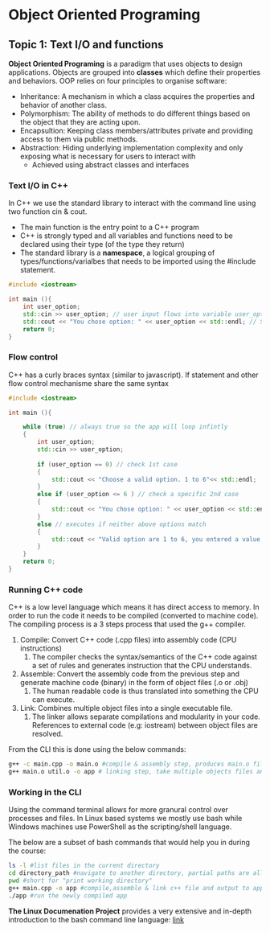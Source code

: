 # Object Oriented Programing

## Topic 1: Text I/O and functions

**Object Oriented Programing** is a paradigm that uses objects to design applications. Objects are grouped into **classes** which define their properties and behaviors. OOP relies on four principles to organise software:

- Inheritance: A mechanism in which a class acquires the properties and behavior of another class.
- Polymorphism: The ability of methods to do different things based on the object that they are acting upon.
- Encapsultion: Keeping class members/attributes private and providing access to them via public methods.
- Abstraction: Hiding underlying implementation complexity and only exposing what is necessary for users to interact with
  - Achieved using abstract classes and interfaces

### Text I/O in C++

In C++ we use the standard library to interact with the command line using two function cin & cout.

- The main function is the entry point to a C++ program
- C++ is strongly typed and all variables and functions need to be declared using their type (of the type they return)
- The standard library is a **namespace**, a logical grouping of types/functions/varialbes that needs to be imported using the #include statement.

```cpp
#include <iostream>

int main (){
    int user_option;
    std::cin >> user_option; // user input flows into variable user_option  
    std::cout << "You chose option: " << user_option << std::endl; // Send message to be displayed in standard output
    return 0;
}
```

### Flow control

C++ has a curly braces syntax (similar to javascript). If statement and other flow control mechanisme share the same syntax

```cpp
#include <iostream>

int main (){

    while (true) // always true so the app will loop infintly
    {
        int user_option;
        std::cin >> user_option;
        
        if (user_option == 0) // check 1st case
        {
            std::cout << "Choose a valid option. 1 to 6"<< std::endl;
        }
        else if (user_option <= 6 ) // check a specific 2nd case
        {
            std::cout << "You chose option: " << user_option << std::endl;
        } 
        else // executes if neither above options match
        {
            std::cout << "Valid option are 1 to 6, you entered a value that is too large" << user_option << std::endl;
        }
    }
    return 0;
}
```

### Running C++ code

C++ is a low level language which means it has direct access to memory. In order to run the code it needs to be compiled (converted to machine code). The compiling process is a 3 steps process that used the g++ compiler.

1. Compile: Convert C++ code (.cpp files) into assembly code (CPU instructions)
   1. The compiler checks the syntax/semantics of the C++ code against a set of rules and generates instruction that the CPU understands.
2. Assemble: Convert the assembly code from the previous step and generate machine code (binary) in the form of object files (.o or .obj)
   1. The human readable code is thus translated into something the CPU can execute.
3. Link: Combines multiple object files into a single executable file.
   1. The linker allows separate compilations and modularity in your code. References to external code (e.g: iostream) between object files are resolved.

From the CLI this is done using the below commands:

```bash
g++ -c main.cpp -o main.o #compile & assembly step, produces main.o file
g++ main.o util.o -o app # linking step, take multiple objects files and produces app 
```

### Working in the CLI

Using the command terminal allows for more granural control over processes and files. In Linux based systems we mostly use bash  while Windows machines use PowerShell as the scripting/shell language.

The below are a subset of bash commands that would help you in during the course:

```bash
ls -l #list files in the current directory
cd directory_path #navigate to another directory, partial paths are allowed
pwd #short for "print working directory"
g++ main.cpp -o app #compile,assemble & link c++ file and output to app
./app #run the newly compiled app
```

**The Linux Documenation Project** provides a very extensive and in-depth introduction to the bash command line language: [link](https://tldp.org/LDP/Bash-Beginners-Guide/html/index.html)
